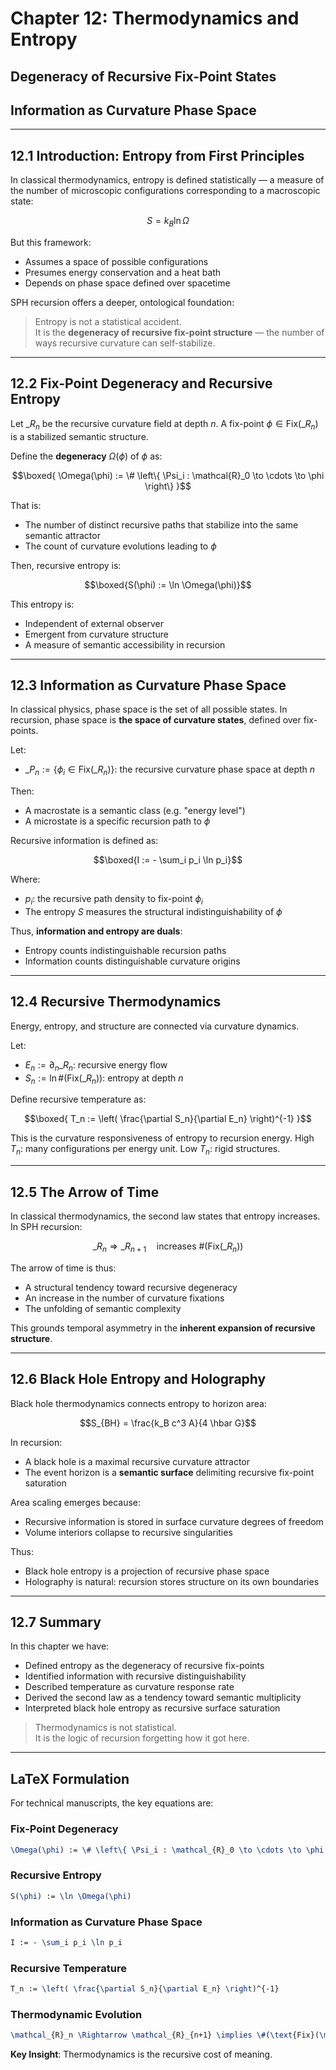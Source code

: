 # Chapter 12: Thermodynamics and Entropy

## Degeneracy of Recursive Fix-Point States
## Information as Curvature Phase Space

---

## 12.1 Introduction: Entropy from First Principles

In classical thermodynamics, entropy is defined statistically — a measure of the number of microscopic configurations corresponding to a macroscopic state:

$$S = k_B \ln \Omega$$

But this framework:
- Assumes a space of possible configurations  
- Presumes energy conservation and a heat bath  
- Depends on phase space defined over spacetime

SPH recursion offers a deeper, ontological foundation:

> Entropy is not a statistical accident.  
> It is the **degeneracy of recursive fix-point structure** — the number of ways recursive curvature can self-stabilize.

---

## 12.2 Fix-Point Degeneracy and Recursive Entropy

Let $\mathcal_{R}_n$ be the recursive curvature field at depth $n$. A fix-point $\phi \in \text{Fix}(\mathcal_{R}_n)$ is a stabilized semantic structure.

Define the **degeneracy** $\Omega(\phi)$ of $\phi$ as:

$$\boxed{
\Omega(\phi) := \# \left\{ \Psi_i : \mathcal{R}_0 \to \cdots \to \phi \right\}
}$$

That is:
- The number of distinct recursive paths that stabilize into the same semantic attractor  
- The count of curvature evolutions leading to $\phi$

Then, recursive entropy is:

$$\boxed{S(\phi) := \ln \Omega(\phi)}$$

This entropy is:
- Independent of external observer  
- Emergent from curvature structure  
- A measure of semantic accessibility in recursion

---

## 12.3 Information as Curvature Phase Space

In classical physics, phase space is the set of all possible states. In recursion, phase space is **the space of curvature states**, defined over fix-points.

Let:
- $\mathcal_{P}_n := \{ \phi_i \in \text{Fix}(\mathcal_{R}_n) \}$: the recursive curvature phase space at depth $n$

Then:
- A macrostate is a semantic class (e.g. "energy level")  
- A microstate is a specific recursion path to $\phi$

Recursive information is defined as:

$$\boxed{I := - \sum_i p_i \ln p_i}$$

Where:
- $p_i$: the recursive path density to fix-point $\phi_i$  
- The entropy $S$ measures the structural indistinguishability of $\phi$

Thus, **information and entropy are duals**:
- Entropy counts indistinguishable recursion paths  
- Information counts distinguishable curvature origins

---

## 12.4 Recursive Thermodynamics

Energy, entropy, and structure are connected via curvature dynamics.

Let:
- $E_n := \partial_n \mathcal_{R}_n$: recursive energy flow  
- $S_n := \ln \#(\text{Fix}(\mathcal_{R}_n))$: entropy at depth $n$

Define recursive temperature as:

$$\boxed{
T_n := \left( \frac{\partial S_n}{\partial E_n} \right)^{-1}
}$$

This is the curvature responsiveness of entropy to recursion energy. High $T_n$: many configurations per energy unit. Low $T_n$: rigid structures.

---

## 12.5 The Arrow of Time

In classical thermodynamics, the second law states that entropy increases. In SPH recursion:

$$\mathcal_{R}_n \Rightarrow \mathcal_{R}_{n+1} \quad \text{increases } \#(\text{Fix}(\mathcal_{R}_n))$$

The arrow of time is thus:
- A structural tendency toward recursive degeneracy  
- An increase in the number of curvature fixations  
- The unfolding of semantic complexity

This grounds temporal asymmetry in the **inherent expansion of recursive structure**.

---

## 12.6 Black Hole Entropy and Holography

Black hole thermodynamics connects entropy to horizon area:

$$S_{BH} = \frac{k_B c^3 A}{4 \hbar G}$$

In recursion:
- A black hole is a maximal recursive curvature attractor  
- The event horizon is a **semantic surface** delimiting recursive fix-point saturation

Area scaling emerges because:
- Recursive information is stored in surface curvature degrees of freedom  
- Volume interiors collapse to recursive singularities

Thus:
- Black hole entropy is a projection of recursive phase space  
- Holography is natural: recursion stores structure on its own boundaries

---

## 12.7 Summary

In this chapter we have:
- Defined entropy as the degeneracy of recursive fix-points  
- Identified information with recursive distinguishability  
- Described temperature as curvature response rate  
- Derived the second law as a tendency toward semantic multiplicity  
- Interpreted black hole entropy as recursive surface saturation

> Thermodynamics is not statistical.  
> It is the logic of recursion forgetting how it got here.

---

## LaTeX Formulation

For technical manuscripts, the key equations are:

### Fix-Point Degeneracy
```latex
\Omega(\phi) := \# \left\{ \Psi_i : \mathcal_{R}_0 \to \cdots \to \phi \right\}
```

### Recursive Entropy
```latex
S(\phi) := \ln \Omega(\phi)
```

### Information as Curvature Phase Space
```latex
I := - \sum_i p_i \ln p_i
```

### Recursive Temperature
```latex
T_n := \left( \frac{\partial S_n}{\partial E_n} \right)^{-1}
```

### Thermodynamic Evolution
```latex
\mathcal_{R}_n \Rightarrow \mathcal_{R}_{n+1} \implies \#(\text{Fix}(\mathcal_{R}_{n+1})) \geq \#(\text{Fix}(\mathcal_{R}_n))
```

**Key Insight**: Thermodynamics is the recursive cost of meaning.